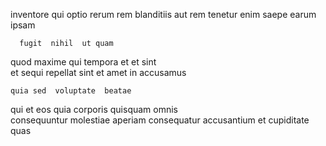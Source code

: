 <!--
title: Progressive empowering database
author: Meaghan
date: 2014-08-24-1326
link: 2014-08-24-1326-progressive-empowering-database
tags: [NPM,params,Linux,Angularjs]
-->

 inventore  qui optio    rerum rem
   blanditiis aut
rem tenetur enim  saepe  earum ipsam 
 	  fugit  nihil  ut quam  
quod maxime qui tempora  et et sint  
et sequi repellat sint et
amet  in accusamus
 	quia sed  voluptate  beatae
 qui et
eos quia corporis
 quisquam omnis  
consequuntur  molestiae  aperiam consequatur
accusantium  et cupiditate quas